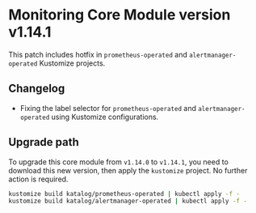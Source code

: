 # Monitoring Core Module version v1.14.1

This patch includes hotfix in `prometheus-operated` and `alertmanager-operated` Kustomize projects.

## Changelog

- Fixing the label selector for `prometheus-operated` and `alertmanager-operated` using Kustomize configurations.

## Upgrade path

To upgrade this core module from `v1.14.0` to `v1.14.1`, you need to download this new version, then apply the
`kustomize` project. No further action is required.

```bash
kustomize build katalog/prometheus-operated | kubectl apply -f -
kustomize build katalog/alertmanager-operated | kubectl apply -f -
```
